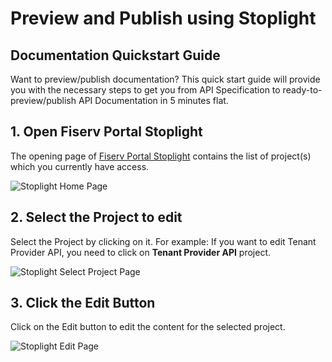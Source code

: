 # Preview and Publish using Stoplight

## Documentation Quickstart Guide

Want to preview/publish documentation? This quick start guide will provide you with the necessary steps to get you from API Specification to ready-to-preview/publish API Documentation in 5 minutes flat.

## 1. Open Fiserv Portal Stoplight

The opening page of [Fiserv Portal Stoplight](https://fiserv-portal.stoplight.io) contains the list of project(s) which you currently have access.

![Stoplight Home Page](https://raw.githubusercontent.com/Fiserv/Developer-Portal-Tenant-API/develop/assets/images/Stoplight_Home_Page.png "Stoplight Home Page")

## 2. Select the Project to edit

Select the Project by clicking on it. For example: If you want to edit Tenant Provider API, you need to click on **Tenant Provider API** project.

![Stoplight Select Project Page](https://raw.githubusercontent.com/Fiserv/Developer-Portal-Tenant-API/develop/assets/images/Stoplight_Select_Project.png "Stoplight Select Project Page")

## 3. Click the Edit Button

Click on the Edit button to edit the content for the selected project.

![Stoplight Edit Page](https://raw.githubusercontent.com/Fiserv/Developer-Portal-Tenant-API/develop/assets/images/Stoplight_Edit_Project.png "Stoplight Edit Page")